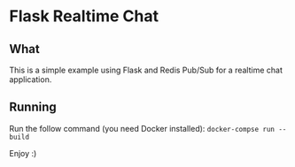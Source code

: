 # Flask Realtime Chat

## What
This is a simple example using Flask and Redis Pub/Sub for a realtime chat application.


## Running
Run the follow command (you need Docker installed):
`docker-compse run --build`


Enjoy :)